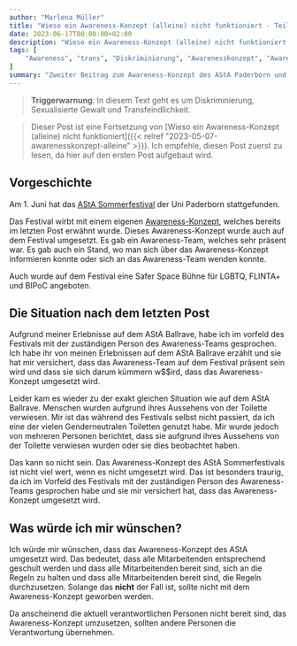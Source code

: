 ```yaml
---
author: "Marlena Müller"
title: "Wieso ein Awareness-Konzept (alleine) nicht funktioniert - Teil 2"
date: 2023-06-17T00:00:00+02:00
description: "Wieso ein Awareness-Konzept (alleine) nicht funktioniert - Teil 2"
tags: [
    "Awareness", "trans", "Diskriminierung", "Awarenesskonzept", "Awareness-Konzept", "ASTA Sommerfestival", "Uni Paderborn",
]
summary: "Zweiter Beitrag zum Awareness-Konzept des AStA Paderborn und dessen Umsetzung beim AStA-Sommerfest.
---
```

> **Triggerwarnung**: In diesem Text geht es um Diskriminierung, Sexualisierte Gewalt und Transfeindlichkeit.

> Dieser Post ist eine Fortsetzung von [Wieso ein Awareness-Konzept (alleine) nicht funktioniert]({{< relref "2023-05-07-awarenesskonzept-alleine" >}}).
> Ich empfehle, diesen Post zuerst zu lesen, da hier auf den ersten Post aufgebaut wird.

## Vorgeschichte

Am 1. Juni hat das [AStA Sommerfestival](https://asta-sommerfestival.de/) der Uni Paderborn stattgefunden.

Das Festival wirbt mit einem eigenen [Awareness-Konzept](https://web.archive.org/web/20230326113635/https://asta-sommerfestival.de/wp-content/uploads/2023/03/AStA-Awareness-Konzept.pdf), welches bereits im letzten Post erwähnt wurde. Dieses Awareness-Konzept wurde auch auf dem Festival umgesetzt. Es gab ein Awareness-Team, welches sehr präsent war. Es gab auch ein Stand, wo man sich über das Awareness-Konzept informieren konnte oder sich an das Awareness-Team wenden konnte.

Auch wurde auf dem Festival eine Safer Space Bühne für LGBTQ, FLINTA+ und BIPoC angeboten.


## Die Situation nach dem letzten Post

Aufgrund meiner Erlebnisse auf dem AStA Ballrave, habe ich im vorfeld des Festivals mit der zuständigen Person des Awareness-Teams gesprochen. Ich habe ihr von meinen Erlebnissen auf dem AStA Ballrave erzählt und sie hat mir versichert, dass das Awareness-Team auf dem Festival präsent sein wird und dass sie sich darum kümmern w$$ird, dass das Awareness-Konzept umgesetzt wird.

Leider kam es wieder zu der exakt gleichen Situation wie auf dem AStA Ballrave. Menschen wurden aufgrund ihres Aussehens von der Toilette verwiesen.
Mir ist das während des Festivals selbst nicht passiert, da ich eine der vielen Genderneutralen Toiletten genutzt habe. 
Mir wurde jedoch von mehreren Personen berichtet, dass sie aufgrund ihres Aussehens von der Toilette verwiesen wurden oder sie dies beobachtet haben.

Das kann so nicht sein. Das Awareness-Konzept des AStA Sommerfestivals ist nicht viel wert, wenn es nicht umgesetzt wird.
Das ist besonders traurig, da ich im Vorfeld des Festivals mit der zuständigen Person des Awareness-Teams gesprochen habe und sie mir versichert hat, dass das Awareness-Konzept umgesetzt wird.

## Was würde ich mir wünschen?

Ich würde mir wünschen, dass das Awareness-Konzept des AStA umgesetzt wird. Das bedeutet, dass alle Mitarbeitenden entsprechend geschult werden und dass alle Mitarbeitenden bereit sind, sich an die Regeln zu halten und dass alle Mitarbeitenden bereit sind, die Regeln durchzusetzen.
Solange das **nicht** der Fall ist, sollte nicht mit dem Awareness-Konzept geworben werden.

Da anscheinend die aktuell verantwortlichen Personen nicht bereit sind, das Awareness-Konzept umzusetzen, sollten andere Personen die Verantwortung übernehmen.
